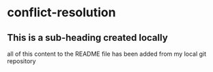 # conflict-resolution

## This is a sub-heading created locally

all of this content to the README file has been added from my local git repository
